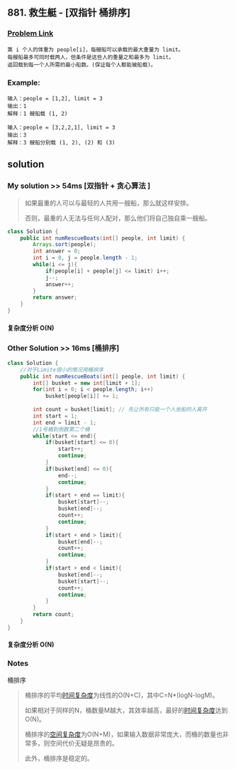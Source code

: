 ## 881. 救生艇 - [双指针 桶排序]

### [Problem Link](https://leetcode-cn.com/problems/boats-to-save-people/)
	第 i 个人的体重为 people[i]，每艘船可以承载的最大重量为 limit。
	每艘船最多可同时载两人，但条件是这些人的重量之和最多为 limit。
	返回载到每一个人所需的最小船数。(保证每个人都能被船载)。

### Example:

```
输入：people = [1,2], limit = 3
输出：1
解释：1 艘船载 (1, 2)
```

```
输入：people = [3,2,2,1], limit = 3
输出：3
解释：3 艘船分别载 (1, 2), (2) 和 (3)
```

## solution
### My solution >> 54ms [双指针 + 贪心算法 ]

> 如果最重的人可以与最轻的人共用一艘船，那么就这样安排。
>
> 否则，最重的人无法与任何人配对，那么他们将自己独自乘一艘船。

```java
class Solution {
    public int numRescueBoats(int[] people, int limit) {
        Arrays.sort(people);
        int answer = 0;
        int i = 0, j = people.length - 1;
        while(i <= j){
            if(people[i] + people[j] <= limit) i++;
            j--;
            answer++;
        }
        return answer;
    }
}
```
#### 复杂度分析 O(N)

### Other Solution >> 16ms [桶排序]
```java
class Solution {
    //对于Limite很小的情况用桶排序
    public int numRescueBoats(int[] people, int limit) {
        int[] busket = new int[limit + 1];
        for(int i = 0; i < people.length; i++)
            busket[people[i]] += 1;
      
        int count = busket[limit]; // 先让所有只能一个人坐船的人离开
        int start = 1;
        int end = limit - 1;
        //1号桶到倒数第二个桶
        while(start <= end){
            if(busket[start] <= 0){
                start++;
                continue;
            }
            if(busket[end] <= 0){
                end--;
                continue;
            }
            if(start + end == limit){
                busket[start]--;
                busket[end]--;
                count++;
                continue;
            }
            if(start + end > limit){
                busket[end]--;
                count++;
                continue;
            }
            if(start + end < limit){
                busket[end]--;
                busket[start]--;
                count++;
                continue;
            }
        }
        return count;
    }
}
```
#### 复杂度分析 O(N)

### Notes

桶排序

> 桶排序的平均[时间复杂度](https://baike.baidu.com/item/%E6%97%B6%E9%97%B4%E5%A4%8D%E6%9D%82%E5%BA%A6)为线性的O(N+C)，其中C=N*(logN-logM)。
>
> 如果相对于同样的N，桶数量M越大，其效率越高，最好的[时间复杂度](https://baike.baidu.com/item/%E6%97%B6%E9%97%B4%E5%A4%8D%E6%9D%82%E5%BA%A6)达到O(N)。
>
> 桶排序的[空间复杂度](https://baike.baidu.com/item/%E7%A9%BA%E9%97%B4%E5%A4%8D%E6%9D%82%E5%BA%A6)为O(N+M)，如果输入数据非常庞大，而桶的数量也非常多，则空间代价无疑是昂贵的。
>
> 此外，桶排序是稳定的。

